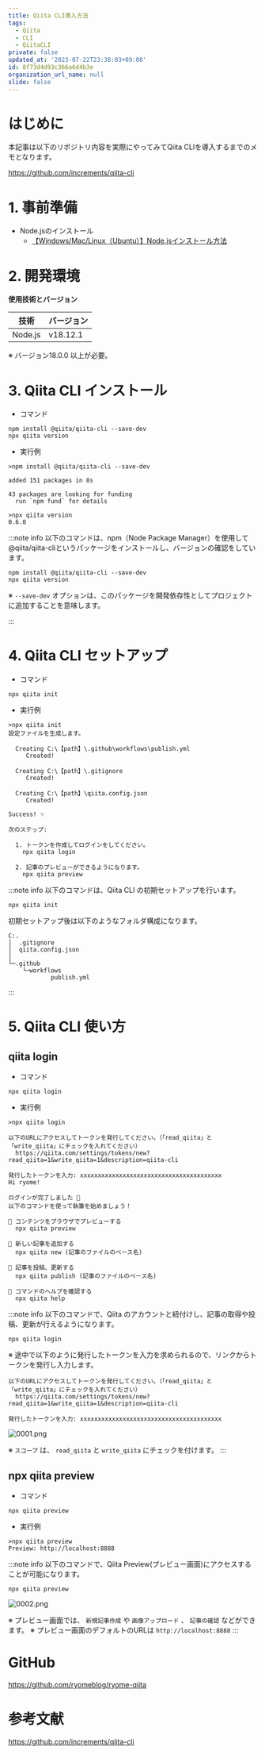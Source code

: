 ```yaml
---
title: Qiita CLI導入方法
tags:
  - Qiita
  - CLI
  - QiitaCLI
private: false
updated_at: '2023-07-22T23:38:03+09:00'
id: 8f73d4d93c366a6d4b3e
organization_url_name: null
slide: false
---
```

# はじめに
本記事は以下のリポジトリ内容を実際にやってみてQiita CLIを導入するまでのメモとなります。

https://github.com/increments/qiita-cli

# 1. 事前準備
- Node.jsのインストール
    - [【Windows/Mac/Linux（Ubuntu）】Node.jsインストール方法](https://qiita.com/ryome/items/eec08b28aff294e8c3d6)

# 2. 開発環境

**使用技術とバージョン**

| 技術 | バージョン |
| --- | --- |
| Node.js | v18.12.1 |

※ バージョン18.0.0 以上が必要。

# 3. Qiita CLI インストール

- コマンド
```sh:コマンド
npm install @qiita/qiita-cli --save-dev
npx qiita version
```

- 実行例
```sh:実行例
>npm install @qiita/qiita-cli --save-dev

added 151 packages in 8s

43 packages are looking for funding
  run `npm fund` for details

>npx qiita version
0.6.0
```

:::note info
以下のコマンドは、npm（Node Package Manager）を使用して@qiita/qiita-cliというパッケージをインストールし、バージョンの確認をしています。

```sh:コマンド
npm install @qiita/qiita-cli --save-dev
npx qiita version
```

※ `--save-dev` オプションは、このパッケージを開発依存性としてプロジェクトに追加することを意味します。

:::

# 4. Qiita CLI セットアップ

- コマンド
```sh:コマンド
npx qiita init
```

- 実行例
```sh:実行例
>npx qiita init
設定ファイルを生成します。

  Creating C:\【path】\.github\workflows\publish.yml
     Created!

  Creating C:\【path】\.gitignore
     Created!

  Creating C:\【path】\qiita.config.json
     Created!

Success! ✨

次のステップ:

  1. トークンを作成してログインをしてください。
    npx qiita login

  2. 記事のプレビューができるようになります。
    npx qiita preview
```

:::note info
以下のコマンドは、Qiita CLI の初期セットアップを行います。

```sh:コマンド
npx qiita init
```

初期セットアップ後は以下のようなフォルダ構成になります。
```
C:.
│  .gitignore
│  qiita.config.json
│
└─.github
    └─workflows
            publish.yml
```

:::

# 5. Qiita CLI 使い方

## qiita login

- コマンド
```sh:コマンド
npx qiita login
```

- 実行例
```sh:実行例
>npx qiita login

以下のURLにアクセスしてトークンを発行してください。（「read_qiita」と「write_qiita」にチェックを入れてください）
  https://qiita.com/settings/tokens/new?read_qiita=1&write_qiita=1&description=qiita-cli

発行したトークンを入力: xxxxxxxxxxxxxxxxxxxxxxxxxxxxxxxxxxxxxxxx
Hi ryome!

ログインが完了しました 🎉
以下のコマンドを使って執筆を始めましょう！

🚀 コンテンツをブラウザでプレビューする
  npx qiita preview

🚀 新しい記事を追加する
  npx qiita new (記事のファイルのベース名)

🚀 記事を投稿、更新する
  npx qiita publish (記事のファイルのベース名)

💁 コマンドのヘルプを確認する
  npx qiita help
```

:::note info
以下のコマンドで、Qiita のアカウントと紐付けし、記事の取得や投稿、更新が行えるようになります。

```sh:コマンド
npx qiita login
```

※ 途中で以下のように発行したトークンを入力を求められるので、リンクからトークンを発行し入力します。

```
以下のURLにアクセスしてトークンを発行してください。（「read_qiita」と「write_qiita」にチェックを入れてください）
  https://qiita.com/settings/tokens/new?read_qiita=1&write_qiita=1&description=qiita-cli

発行したトークンを入力: xxxxxxxxxxxxxxxxxxxxxxxxxxxxxxxxxxxxxxxx
```

![0001.png](https://qiita-image-store.s3.ap-northeast-1.amazonaws.com/0/449867/7918f97a-7b4d-6259-1fad-996aa1695b12.png)

※ `スコープ` は、 `read_qiita` と `write_qiita` にチェックを付けます。
:::

## npx qiita preview

- コマンド
```sh:コマンド
npx qiita preview
```

- 実行例
```sh:実行例
>npx qiita preview
Preview: http://localhost:8888
```

:::note info
以下のコマンドで、Qiita Preview(プレビュー画面)にアクセスすることが可能になります。

```sh:コマンド
npx qiita preview
```

![0002.png](https://qiita-image-store.s3.ap-northeast-1.amazonaws.com/0/449867/561032d0-3afe-50ee-ae64-454886dcf909.png)

※ プレビュー画面では、 `新規記事作成` や `画像アップロード` 、 `記事の確認` などができます。
※ プレビュー画面のデフォルトのURLは `http://localhost:8888`
:::

# GitHub

https://github.com/ryomeblog/ryome-qiita

# 参考文献

https://github.com/increments/qiita-cli
